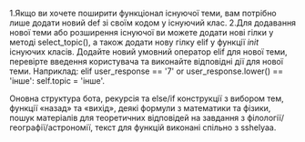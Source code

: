 1.Якщо ви хочете поширити функціонал існуючої теми, вам потрібно лише додати новий def зі своїм кодом у існуючий клас.
2.Для додавання нової теми або розширення існуючої ви можете додати нові гілки у методі select_topic(), а також додати нову гілку elif у функції _init_ існуючих класів. Додайте новий умовний оператор elif для нової теми, перевірте введення користувача та виконайте відповідні дії для нової теми. Наприклад:
elif user_response == '7' or user_response.lower() == 'інше':
    self.topic = 'інше'.

Оновна структура бота, рекурсія та else/if конструкції з вибором тем, функції «назад» та «вихід», деякі формули з математики та фізики, пошук матеріалів для теоретичних відповідей на завдання з філології/географії/астрономії, текст для функцій виконані спільно з sshelyaa.
